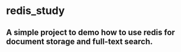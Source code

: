 # redis_study

## A simple project to demo how to use redis for document storage and full-text search.
